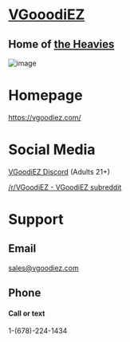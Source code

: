 # [VGooodiEZ](https://vgoodiez.com/)
## Home of [the Heavies](https://vgoodiez.com/collections/the-heavies)

![image](https://user-images.githubusercontent.com/104687767/167254338-99b57fca-9058-4c68-a16c-17fee48c8355.png)

# Homepage

https://vgoodiez.com/

# Social Media

[VGoodiEZ Discord](https://discord.gg/UETxShF9sr) (Adults 21+)

[/r/VGoodiEZ - VGoodiEZ subreddit](https://www.reddit.com/r/VGoodiez/)

# Support

## Email

sales@vgoodiez.com

## Phone
#### Call or text
1-(678)-224-1434
